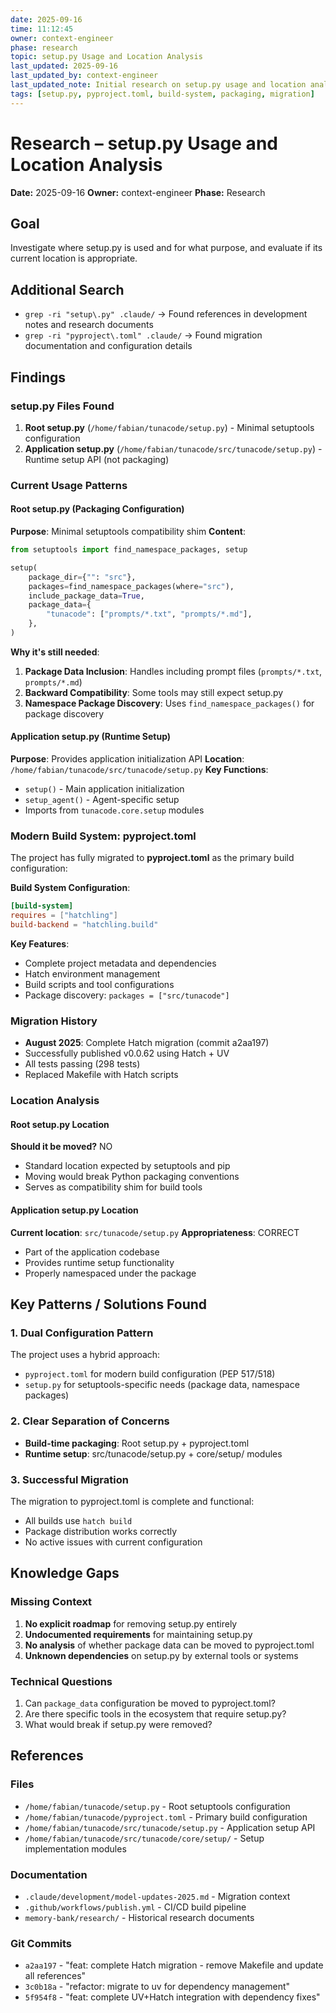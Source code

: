 ```yaml
---
date: 2025-09-16
time: 11:12:45
owner: context-engineer
phase: research
topic: setup.py Usage and Location Analysis
last_updated: 2025-09-16
last_updated_by: context-engineer
last_updated_note: Initial research on setup.py usage and location analysis
tags: [setup.py, pyproject.toml, build-system, packaging, migration]
---
```


# Research – setup.py Usage and Location Analysis
**Date:** 2025-09-16
**Owner:** context-engineer
**Phase:** Research

## Goal
Investigate where setup.py is used and for what purpose, and evaluate if its current location is appropriate.

## Additional Search
- `grep -ri "setup\.py" .claude/` → Found references in development notes and research documents
- `grep -ri "pyproject\.toml" .claude/` → Found migration documentation and configuration details

## Findings

### setup.py Files Found
1. **Root setup.py** (`/home/fabian/tunacode/setup.py`) - Minimal setuptools configuration
2. **Application setup.py** (`/home/fabian/tunacode/src/tunacode/setup.py`) - Runtime setup API (not packaging)

### Current Usage Patterns

#### Root setup.py (Packaging Configuration)
**Purpose**: Minimal setuptools compatibility shim
**Content**:
```python
from setuptools import find_namespace_packages, setup

setup(
    package_dir={"": "src"},
    packages=find_namespace_packages(where="src"),
    include_package_data=True,
    package_data={
        "tunacode": ["prompts/*.txt", "prompts/*.md"],
    },
)
```

**Why it's still needed**:
1. **Package Data Inclusion**: Handles including prompt files (`prompts/*.txt`, `prompts/*.md`)
2. **Backward Compatibility**: Some tools may still expect setup.py
3. **Namespace Package Discovery**: Uses `find_namespace_packages()` for package discovery

#### Application setup.py (Runtime Setup)
**Purpose**: Provides application initialization API
**Location**: `/home/fabian/tunacode/src/tunacode/setup.py`
**Key Functions**:
- `setup()` - Main application initialization
- `setup_agent()` - Agent-specific setup
- Imports from `tunacode.core.setup` modules

### Modern Build System: pyproject.toml
The project has fully migrated to **pyproject.toml** as the primary build configuration:

**Build System Configuration**:
```toml
[build-system]
requires = ["hatchling"]
build-backend = "hatchling.build"
```

**Key Features**:
- Complete project metadata and dependencies
- Hatch environment management
- Build scripts and tool configurations
- Package discovery: `packages = ["src/tunacode"]`

### Migration History
- **August 2025**: Complete Hatch migration (commit a2aa197)
- Successfully published v0.0.62 using Hatch + UV
- All tests passing (298 tests)
- Replaced Makefile with Hatch scripts

### Location Analysis

#### Root setup.py Location
**Should it be moved?** NO
- Standard location expected by setuptools and pip
- Moving would break Python packaging conventions
- Serves as compatibility shim for build tools

#### Application setup.py Location
**Current location**: `src/tunacode/setup.py`
**Appropriateness**: CORRECT
- Part of the application codebase
- Provides runtime setup functionality
- Properly namespaced under the package

## Key Patterns / Solutions Found

### 1. Dual Configuration Pattern
The project uses a hybrid approach:
- `pyproject.toml` for modern build configuration (PEP 517/518)
- `setup.py` for setuptools-specific needs (package data, namespace packages)

### 2. Clear Separation of Concerns
- **Build-time packaging**: Root setup.py + pyproject.toml
- **Runtime setup**: src/tunacode/setup.py + core/setup/ modules

### 3. Successful Migration
The migration to pyproject.toml is complete and functional:
- All builds use `hatch build`
- Package distribution works correctly
- No active issues with current configuration

## Knowledge Gaps

### Missing Context
1. **No explicit roadmap** for removing setup.py entirely
2. **Undocumented requirements** for maintaining setup.py
3. **No analysis** of whether package data can be moved to pyproject.toml
4. **Unknown dependencies** on setup.py by external tools or systems

### Technical Questions
1. Can `package_data` configuration be moved to pyproject.toml?
2. Are there specific tools in the ecosystem that require setup.py?
3. What would break if setup.py were removed?

## References

### Files
- `/home/fabian/tunacode/setup.py` - Root setuptools configuration
- `/home/fabian/tunacode/pyproject.toml` - Primary build configuration
- `/home/fabian/tunacode/src/tunacode/setup.py` - Application setup API
- `/home/fabian/tunacode/src/tunacode/core/setup/` - Setup implementation modules

### Documentation
- `.claude/development/model-updates-2025.md` - Migration context
- `.github/workflows/publish.yml` - CI/CD build pipeline
- `memory-bank/research/` - Historical research documents

### Git Commits
- `a2aa197` - "feat: complete Hatch migration - remove Makefile and update all references"
- `3c0b18a` - "refactor: migrate to uv for dependency management"
- `5f954f8` - "feat: complete UV+Hatch integration with dependency fixes"

